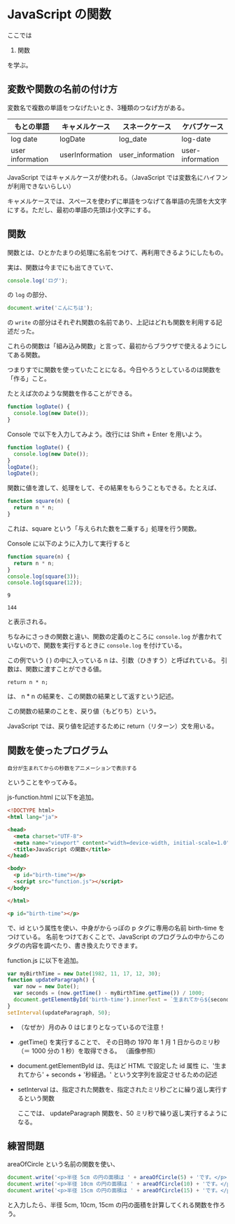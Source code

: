 # JavaScript の関数

ここでは

1. 関数

を学ぶ。

## 変数や関数の名前の付け方

変数名で複数の単語をつなげたいとき、3種類のつなげ方がある。

| もとの単語       | キャメルケース  | スネークケース   | ケバブケース     |
| ---------------- | --------------- | ---------------- | ---------------- |
| log date         | logDate         | log_date         | log-date         |
| user information | userInformation | user_information | user-information |

JavaScript ではキャメルケースが使われる。（JavaScript では変数名にハイフンが利用できないらしい）

キャメルケースでは、スペースを使わずに単語をつなげて各単語の先頭を大文字にする。ただし、最初の単語の先頭は小文字にする。

## 関数

関数とは、ひとかたまりの処理に名前をつけて、再利用できるようにしたもの。

実は、関数は今までにも出てきていて、

```js
console.log('ログ');
```

の `log` の部分、

```js
document.write('こんにちは');
```

の `write` の部分はそれぞれ関数の名前であり、上記はどれも関数を利用する記述だった。

これらの関数は「組み込み関数」と言って、最初からブラウザで使えるようにしてある関数。

つまりすでに関数を使っていたことになる。今日やろうとしているのは関数を「作る」こと。

たとえば次のような関数を作ることができる。

```js
function logDate() {
  console.log(new Date());
}
```

Console で以下を入力してみよう。改行には Shift + Enter を用いよう。

```js
function logDate() {
  console.log(new Date());
}
logDate();
logDate();
```

関数に値を渡して、処理をして、その結果をもらうこともできる。たとえば、

```js
function square(n) {
  return n * n;
}
```

これは、square という「与えられた数を二乗する」処理を行う関数。

Console に以下のように入力して実行すると

```js
function square(n) {
  return n * n;
}
console.log(square(3));
console.log(square(12));
```

`9`

`144`

と表示される。

ちなみにさっきの関数と違い、関数の定義のところに `console.log` が書かれていないので、関数を実行するときに `console.log` を付けている。

この例でいう ( ) の中に入っている n は、引数（ひきすう）と呼ばれている。
引数は、関数に渡すことができる値。

`return n * n;`

は、 n * n の結果を、この関数の結果として返すという記述。

この関数の結果のことを、戻り値（もどりち）という。

JavaScript では、戻り値を記述するために return（リターン）文を用いる。

## 関数を使ったプログラム

`自分が生まれてからの秒数をアニメーションで表示する`

ということをやってみる。

js-function.html に以下を追加。

```html
<!DOCTYPE html>
<html lang="ja">

<head>
  <meta charset="UTF-8">
  <meta name="viewport" content="width=device-width, initial-scale=1.0">
  <title>JavaScript の関数</title>
</head>

<body>
  <p id="birth-time"></p>
  <script src="function.js"></script>
</body>

</html>
```

```html
<p id="birth-time"></p>
```

で、id という属性を使い、中身がからっぽの p タグに専用の名前 birth-time をつけている。
名前をつけておくことで、JavaScript のプログラムの中からこのタグの内容を調べたり、書き換えたりできます。

function.js に以下を追加。

```js
var myBirthTime = new Date(1982, 11, 17, 12, 30);
function updateParagraph() {
  var now = new Date();
  var seconds = (now.getTime() - myBirthTime.getTime()) / 1000;
  document.getElementById('birth-time').innerText = `生まれてから${seconds}秒経過。`;
}
setInterval(updateParagraph, 50);
```

- （なぜか）月のみ 0 はじまりとなっているので注意！

- .getTime() を実行することで、 その日時の 1970 年 1 月 1 日からのミリ秒（＝ 1000 分の 1 秒）を取得できる。 （画像参照）

- document.getElementById は、先ほど HTML で設定した id 属性 に、'生まれてから' + seconds + '秒経過。' という文字列を設定させるための記述

- setInterval は、指定された関数を、指定されたミリ秒ごとに繰り返し実行するという関数

  ここでは、 updateParagraph 関数を、50 ミリ秒で繰り返し実行するようになる。

## 練習問題

areaOfCircle という名前の関数を使い、

```js
document.write('<p>半径 5cm の円の面積は ' + areaOfCircle(5) + 'です。</p>');
document.write('<p>半径 10cm の円の面積は ' + areaOfCircle(10) + 'です。</p>');
document.write('<p>半径 15cm の円の面積は ' + areaOfCircle(15) + 'です。</p>');
```

と入力したら、半径 5cm, 10cm, 15cm の円の面積を計算してくれる関数を作ろう。

<!-- ## 練習問題の答え

```js
function areaOfCircle(r) {
  var area = r * r * 3.14;
  return area;
}
document.write(`<p>半径 5cm の円の面積は${areaOfCircle(5)}です。</p>`);
document.write('<p>半径 10cm の円の面積は ' + areaOfCircle(10) + 'です。</p>');
document.write('<p>半径 15cm の円の面積は ' + areaOfCircle(15) + 'です。</p>');
``` -->
